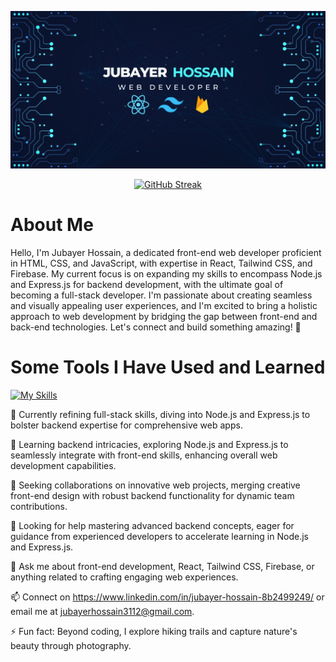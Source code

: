 ![My Image](Jubayer.png)

<p align="center">
    <a href="https://git.io/streak-stats"><img src="https://github-readme-streak-stats.herokuapp.com?user=jubayer3112&theme=algolia&card_width=500" alt="GitHub Streak" /></a>
</p>

# About Me

<p>
Hello, I'm Jubayer Hossain, a dedicated front-end web developer proficient in HTML, CSS, and JavaScript, with expertise in React, Tailwind CSS, and Firebase. My current focus is on expanding my skills to encompass Node.js and Express.js for backend development, with the ultimate goal of becoming a full-stack developer. I'm passionate about creating seamless and visually appealing user experiences, and I'm excited to bring a holistic approach to web development by bridging the gap between front-end and back-end technologies. Let's connect and build something amazing! 🚀
</p>


# Some Tools I Have Used and Learned

[![My Skills](https://skillicons.dev/icons?i=js,html,css,bootstrap,firebase,github,wordpress,mongodb,express,react,nodejs,tailwind)](https://skillicons.dev)


🔭 Currently refining full-stack skills, diving into Node.js and Express.js to bolster backend expertise for comprehensive web apps.

🌱 Learning backend intricacies, exploring Node.js and Express.js to seamlessly integrate with front-end skills, enhancing overall web development capabilities.

👯 Seeking collaborations on innovative web projects, merging creative front-end design with robust backend functionality for dynamic team contributions.

🤔 Looking for help mastering advanced backend concepts, eager for guidance from experienced developers to accelerate learning in Node.js and Express.js.

💬 Ask me about front-end development, React, Tailwind CSS, Firebase, or anything related to crafting engaging web experiences.

📫 Connect on https://www.linkedin.com/in/jubayer-hossain-8b2499249/ or email me at jubayerhossain3112@gmail.com.

⚡ Fun fact: Beyond coding, I explore hiking trails and capture nature's beauty through photography.

